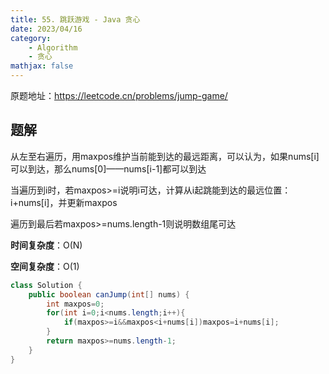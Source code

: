 ```yaml
---
title: 55. 跳跃游戏 - Java 贪心
date: 2023/04/16
category: 
    - Algorithm
    - 贪心
mathjax: false
---
```

原题地址：https://leetcode.cn/problems/jump-game/

## 题解
从左至右遍历，用maxpos维护当前能到达的最远距离，可以认为，如果nums[i]可以到达，那么nums[0]——nums[i-1]都可以到达

当遍历到i时，若maxpos>=i说明i可达，计算从i起跳能到达的最远位置：i+nums[i]，并更新maxpos

遍历到最后若maxpos>=nums.length-1则说明数组尾可达

**时间复杂度**：O(N)

**空间复杂度**：O(1)

```java
class Solution {
    public boolean canJump(int[] nums) {
        int maxpos=0;
        for(int i=0;i<nums.length;i++){
            if(maxpos>=i&&maxpos<i+nums[i])maxpos=i+nums[i];
        }
        return maxpos>=nums.length-1;
    }
}
```